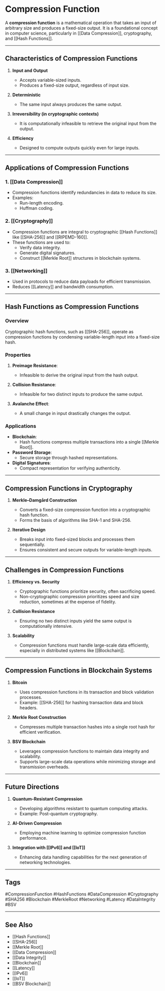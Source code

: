 # Compression Function

A **compression function** is a mathematical operation that takes an input of arbitrary size and produces a fixed-size output. It is a foundational concept in computer science, particularly in [[Data Compression]], cryptography, and [[Hash Functions]].

---

## Characteristics of Compression Functions

1. **Input and Output**
   - Accepts variable-sized inputs.
   - Produces a fixed-size output, regardless of input size.

2. **Deterministic**
   - The same input always produces the same output.

3. **Irreversibility (in cryptographic contexts)**
   - It is computationally infeasible to retrieve the original input from the output.

4. **Efficiency**
   - Designed to compute outputs quickly even for large inputs.

---

## Applications of Compression Functions

### 1. [[Data Compression]]
- Compression functions identify redundancies in data to reduce its size.
- Examples:
  - Run-length encoding.
  - Huffman coding.

### 2. [[Cryptography]]
- Compression functions are integral to cryptographic [[Hash Functions]] like [[SHA-256]] and [[RIPEMD-160]].
- These functions are used to:
  - Verify data integrity.
  - Generate digital signatures.
  - Construct [[Merkle Root]] structures in blockchain systems.

### 3. [[Networking]]
- Used in protocols to reduce data payloads for efficient transmission.
- Reduces [[Latency]] and bandwidth consumption.

---

## Hash Functions as Compression Functions

### Overview
Cryptographic hash functions, such as [[SHA-256]], operate as compression functions by condensing variable-length input into a fixed-size hash.

### Properties
1. **Preimage Resistance**:
   - Infeasible to derive the original input from the hash output.

2. **Collision Resistance**:
   - Infeasible for two distinct inputs to produce the same output.

3. **Avalanche Effect**:
   - A small change in input drastically changes the output.

### Applications
- **Blockchain**:
  - Hash functions compress multiple transactions into a single [[Merkle Root]].
- **Password Storage**:
  - Secure storage through hashed representations.
- **Digital Signatures**:
  - Compact representation for verifying authenticity.

---

## Compression Functions in Cryptography

1. **Merkle–Damgård Construction**
   - Converts a fixed-size compression function into a cryptographic hash function.
   - Forms the basis of algorithms like SHA-1 and SHA-256.

2. **Iterative Design**
   - Breaks input into fixed-sized blocks and processes them sequentially.
   - Ensures consistent and secure outputs for variable-length inputs.

---

## Challenges in Compression Functions

1. **Efficiency vs. Security**
   - Cryptographic functions prioritize security, often sacrificing speed.
   - Non-cryptographic compression prioritizes speed and size reduction, sometimes at the expense of fidelity.

2. **Collision Resistance**
   - Ensuring no two distinct inputs yield the same output is computationally intensive.

3. **Scalability**
   - Compression functions must handle large-scale data efficiently, especially in distributed systems like [[Blockchain]].

---

## Compression Functions in Blockchain Systems

1. **Bitcoin**
   - Uses compression functions in its transaction and block validation processes.
   - Example: [[SHA-256]] for hashing transaction data and block headers.

2. **Merkle Root Construction**
   - Compresses multiple transaction hashes into a single root hash for efficient verification.

3. **BSV Blockchain**
   - Leverages compression functions to maintain data integrity and scalability.
   - Supports large-scale data operations while minimizing storage and transmission overheads.

---

## Future Directions

1. **Quantum-Resistant Compression**
   - Developing algorithms resistant to quantum computing attacks.
   - Example: Post-quantum cryptography.

2. **AI-Driven Compression**
   - Employing machine learning to optimize compression function performance.

3. **Integration with [[IPv6]] and [[IoT]]**
   - Enhancing data handling capabilities for the next generation of networking technologies.

---

## Tags

#CompressionFunction #HashFunctions #DataCompression #Cryptography #SHA256 #Blockchain #MerkleRoot #Networking #Latency #DataIntegrity #BSV

---

## See Also

- [[Hash Functions]]
- [[SHA-256]]
- [[Merkle Root]]
- [[Data Compression]]
- [[Data Integrity]]
- [[Blockchain]]
- [[Latency]]
- [[IPv6]]
- [[IoT]]
- [[BSV Blockchain]]

